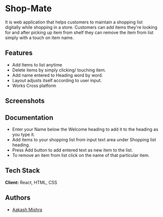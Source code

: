 # Shop-Mate

It is web application that helps customers to maintain a shopping list digitally while shopping in a store.
Customers can add items they're looking for and after picking up item from shelf they can remove the item from list simply with a touch on item name.

## Features

- Add Items to list anytime
- Delete items by simply clicking/ touching item.
- Add name entered to Heading word by word.
- Layout adjusts itself according to user input.
- Works Cross platform

## Screenshots

## Documentation

- Enter your Name below the Welcome heading to add it to the heading as you type it.
- Add items to your shopping list from input text area under Shopping list heading.
- Press Add button to add entered text as new item to the list.
- To remove an item from list click on the name of that particular item.

## Tech Stack

**Client:** React, HTML, CSS

## Authors

- [Aakash Mishra](https://github.com/Aakash-mishra2)
